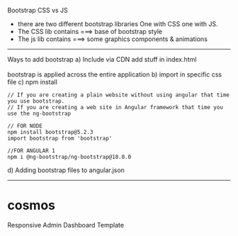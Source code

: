 Bootstrap CSS vs JS
- there are two different bootstrap libraries
    One with CSS
    one with JS.
- The CSS lib contains ===> base of bootstrap style
- The js lib contains ===> some graphics components & animations
---------------------------------------------------------------------------

Ways to add bootstrap
a) Include via CDN
    add stuff in index.html    
    <link href="bootstrap.min.css" blahblahblahh>                       <!-- CSS only -->    
    <script src="bootstrap.bundle.min.js" blahblahblah></script>        <!-- JavaScript Bundle with Popper -->
    bootstrap is applied across the entire application
b) import in specific css file
c) npm install

    // If you are creating a plain website without using angular that time you use bootstrap.
    // If you are creating a web site in Angular framework that time you use the ng-bootstrap

    // FOR NODE
    npm install bootstrap@5.2.3
    import bootstrap from 'bootstrap'

    //FOR ANGULAR 1
    npm i @ng-bootstrap/ng-bootstrap@10.0.0
    
    


d) Adding bootstrap files to angular.json


---------------------------------------------------------------------------
# cosmos

Responsive Admin Dashboard Template
